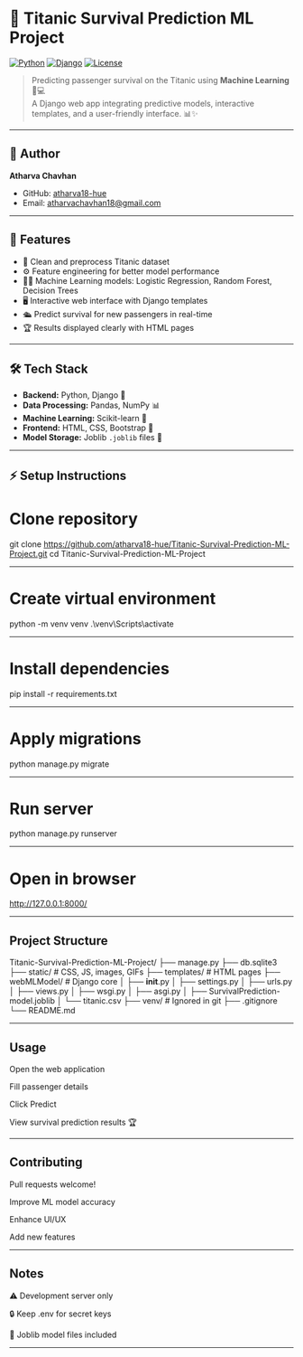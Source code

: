 # 🚢 Titanic Survival Prediction ML Project

[![Python](https://img.shields.io/badge/Python-3.12-blue?logo=python&logoColor=white)](https://www.python.org/) 
[![Django](https://img.shields.io/badge/Django-5.2-green?logo=django&logoColor=white)](https://www.djangoproject.com/) 
[![License](https://img.shields.io/badge/License-MIT-yellow)](LICENSE)

> Predicting passenger survival on the Titanic using **Machine Learning** 🧠💻  
> A Django web app integrating predictive models, interactive templates, and a user-friendly interface. 📊✨

---

## 👤 Author
**Atharva Chavhan**  
- GitHub: [atharva18-hue](https://github.com/atharva18-hue)  
- Email: atharvachavhan18@gmail.com  

---

## 🔹 Features
- 🧹 Clean and preprocess Titanic dataset  
- ⚙️ Feature engineering for better model performance  
- 🌳🤖 Machine Learning models: Logistic Regression, Random Forest, Decision Trees  
- 🖥️ Interactive web interface with Django templates  
- 🛳️ Predict survival for new passengers in real-time  
- 🏆 Results displayed clearly with HTML pages  

---

## 🛠️ Tech Stack
- **Backend:** Python, Django 🐍  
- **Data Processing:** Pandas, NumPy 📊  
- **Machine Learning:** Scikit-learn 🤖  
- **Frontend:** HTML, CSS, Bootstrap 🎨  
- **Model Storage:** Joblib `.joblib` files 💾  

------------------------------------------------------------------------------------------------

## ⚡ Setup Instructions

# Clone repository
git clone https://github.com/atharva18-hue/Titanic-Survival-Prediction-ML-Project.git
cd Titanic-Survival-Prediction-ML-Project

------------------------------------------------------------------------------------------------

# Create virtual environment
python -m venv venv
.\venv\Scripts\activate

------------------------------------------------------------------------------------------------

# Install dependencies
pip install -r requirements.txt

------------------------------------------------------------------------------------------------

# Apply migrations
python manage.py migrate

------------------------------------------------------------------------------------------------

# Run server
python manage.py runserver

------------------------------------------------------------------------------------------------

# Open in browser
http://127.0.0.1:8000/

------------------------------------------------------------------------------------------------

 ## Project Structure
 
Titanic-Survival-Prediction-ML-Project/
 ├── manage.py
 ├── db.sqlite3
 ├── static/        # CSS, JS, images, GIFs
 ├── templates/     # HTML pages
 ├── webMLModel/    # Django core
 │    ├── __init__.py
 │    ├── settings.py
 │    ├── urls.py
 │    ├── views.py
 │    ├── wsgi.py
 │    ├── asgi.py
 │    ├── SurvivalPrediction-model.joblib
 │    └── titanic.csv
 ├── venv/          # Ignored in git
 ├── .gitignore
 └── README.md

 ----------------------------------------------------------------------------------------------
 
 ## Usage
 
Open the web application

Fill passenger details

Click Predict

View survival prediction results 🏆

------------------------------------------------------------------------------------------------

 ## Contributing
 
Pull requests welcome!

Improve ML model accuracy

Enhance UI/UX

Add new features

------------------------------------------------------------------------------------------------

## Notes

⚠️ Development server only

🔒 Keep .env for secret keys

💾 Joblib model files included

------------------------------------------------------------------------------------------------
